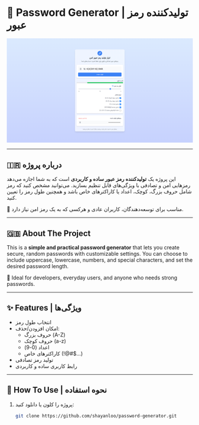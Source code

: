 # 🔐 Password Generator | تولیدکننده رمز عبور

![Password Generator Screenshot](https://github.com/shayanloo/password-generator/blob/main/banner/b01.png)

---

## 🇮🇷 درباره پروژه

این پروژه یک **تولیدکننده رمز عبور ساده و کاربردی** است که به شما اجازه می‌دهد رمزهایی امن و تصادفی با ویژگی‌های قابل تنظیم بسازید. می‌توانید مشخص کنید که رمز شامل حروف بزرگ، کوچک، اعداد یا کاراکترهای خاص باشد و همچنین طول رمز را تعیین کنید.

🎯 مناسب برای توسعه‌دهندگان، کاربران عادی و هرکسی که به یک رمز امن نیاز دارد.

---

## 🇬🇧 About The Project

This is a **simple and practical password generator** that lets you create secure, random passwords with customizable settings. You can choose to include uppercase, lowercase, numbers, and special characters, and set the desired password length.

🎯 Ideal for developers, everyday users, and anyone who needs strong passwords.

---

## ✨ Features | ویژگی‌ها

- انتخاب طول رمز
- امکان افزودن/حذف:
  - حروف بزرگ (A-Z)
  - حروف کوچک (a-z)
  - اعداد (0-9)
  - کاراکترهای خاص (!@#$...)
- تولید رمز تصادفی
- رابط کاربری ساده و کاربردی

---

## 🚀 How To Use | نحوه استفاده

1. پروژه را کلون یا دانلود کنید:
   ```bash
   git clone https://github.com/shayanloo/password-generator.git
